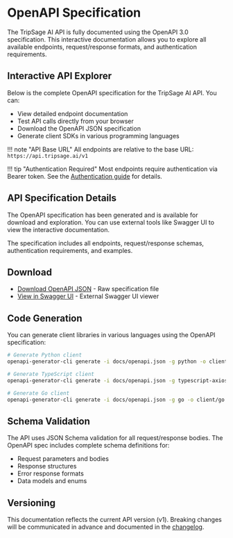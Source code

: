 # OpenAPI Specification

The TripSage AI API is fully documented using the OpenAPI 3.0 specification. This interactive documentation allows you to explore all available endpoints, request/response formats, and authentication requirements.

## Interactive API Explorer

Below is the complete OpenAPI specification for the TripSage AI API. You can:

- View detailed endpoint documentation
- Test API calls directly from your browser
- Download the OpenAPI JSON specification
- Generate client SDKs in various programming languages

!!! note "API Base URL"
All endpoints are relative to the base URL: `https://api.tripsage.ai/v1`

!!! tip "Authentication Required"
Most endpoints require authentication via Bearer token. See the [Authentication guide](auth.md) for details.

## API Specification Details

The OpenAPI specification has been generated and is available for download and exploration. You can use external tools like Swagger UI to view the interactive documentation.

The specification includes all endpoints, request/response schemas, authentication requirements, and examples.

## Download

- [Download OpenAPI JSON](openapi.json) - Raw specification file
- [View in Swagger UI](https://petstore.swagger.io/?url=https://raw.githubusercontent.com/tripsage-ai/tripsage-ai/main/docs/openapi.json) - External Swagger UI viewer

## Code Generation

You can generate client libraries in various languages using the OpenAPI specification:

```bash
# Generate Python client
openapi-generator-cli generate -i docs/openapi.json -g python -o client/python

# Generate TypeScript client
openapi-generator-cli generate -i docs/openapi.json -g typescript-axios -o client/typescript

# Generate Go client
openapi-generator-cli generate -i docs/openapi.json -g go -o client/go
```

## Schema Validation

The API uses JSON Schema validation for all request/response bodies. The OpenAPI spec includes complete schema definitions for:

- Request parameters and bodies
- Response structures
- Error response formats
- Data models and enums

## Versioning

This documentation reflects the current API version (v1). Breaking changes will be communicated in advance and documented in the [changelog](../../CHANGELOG.md).
